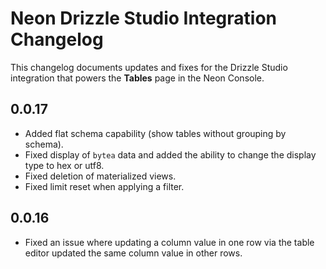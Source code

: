 # Neon Drizzle Studio Integration Changelog

This changelog documents updates and fixes for the Drizzle Studio integration that powers the **Tables** page in the Neon Console.

## 0.0.17

- Added flat schema capability (show tables without grouping by schema).
- Fixed display of `bytea` data and added the ability to change the display type to hex or utf8.
- Fixed deletion of materialized views.
- Fixed limit reset when applying a filter.

## 0.0.16

- Fixed an issue where updating a column value in one row via the table editor updated the same column value in other rows.
